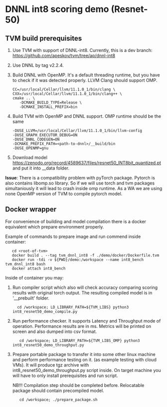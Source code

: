 DNNL int8 scoring demo (Resnet-50)
==================================

## TVM build prerequisites

1. Use TVM with support of DNNL-int8. Currently, this is a dev branch:
   https://github.com/apeskov/tvm/tree/ap/dnnl-int8

2. Use DNNL by tag v2.2.4.
   
3. Build DNNL with OpenMP. It's a default threading runtime, but you have
   to check if it was detected properly. LLVM Clang should support OMP.
   
   ```shell
   CC=/usr/local/Cellar/llvm/11.1.0_1/bin/clang \
   CXX=/usr/local/Cellar/llvm/11.1.0_1/bin/clang++ \
   cmake .. \ 
      -DCMAKE_BUILD_TYPE=Release \
      -DCMAKE_INSTALL_PREFIX=bin
   ```
   
4. Build TVM with OpenMP and DNNL support. OMP runtime should be the same
   
   ```shell
   -DUSE_LLVM=/usr/local/Cellar/llvm/11.1.0_1/bin/llvm-config
   -DUSE_GRAPH_EXECUTOR_DEBUG=ON
   -DUSE_DNNL_CODEGEN=ON
   -DCMAKE_PREFIX_PATH=<path-to-dnnl>/__build/bin
   -DUSE_OPENMP=gnu
   ```

5. Download model https://zenodo.org/record/4589637/files/resnet50_INT8bit_quantized.pt and put it into __data folder.

**Issue**: There is a compatibility problem with pyTorch package. Pytorch is also contains libomp.so library. So if
we will use torch and tvm packages simultaniously it will lead to crash inside omp runtime. As a WA we are using none
OpenMP version of TVM to compile pytorch model.


## Docker wrapper

For convenience of building and model compilation there is a docker equivalent which prepare environment properly.

Example of commands to prepare image and run commend inside container:
   ```shell
      cd <root-of-tvm>
      docker build . --tag tvm_dnnl_int8 -f ./demo/docker/Dockerfile.tvm
      docker run -tdi -v ${PWD}/demo:/workspace --name int8_bench tvm_dnnl_int8 bash
      docker attach int8_bench
   ```

Inside of container you may:
1. Run compiler script which also will check accuracy comparing scoring results with original torch output.
   The resulting compiled model is in '__prebuilt' folder.
   ```shell
     cd /workspace; LD_LIBRARY_PATH=${TVM_LIBS} python3 int8_resnet50_demo_compile.py
   ```

2. Run performance checker. It supports Latency and Throughput mode of operation. Performance results are in ms.
   Metrics will be printed on screen and also dumped into csv format.
   ```shell
      cd /workspace; LD_LIBRARY_PATH=${TVM_LIBS_OMP} python3 int8_resnet50_demo_throughput.py
   ```
3. Prepare portable package to transfer it into some other linux machine and perform performance testing on it.
   (as example testing with cloud VMs). It will produce tgz archive with int8_resnet50_demo_throughput.py script inside.
   On target machine you will have to only install prerequisites and run script.

   NB!!! Compilation step should be completed before. Relocatable package should contain precompiled model.

   ```shell
      cd /workspace; ./prepare_package.sh
   ```

